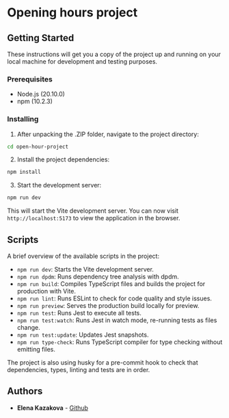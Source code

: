 # Opening hours project

## Getting Started

These instructions will get you a copy of the project up and running on your local machine for development and testing purposes.

### Prerequisites

- Node.js (20.10.0)
- npm (10.2.3)

### Installing

1. After unpacking the .ZIP folder, navigate to the project directory:

```bash
cd open-hour-project
```

2. Install the project dependencies:

```bash
npm install
```

3. Start the development server:

```bash
npm run dev
```

This will start the Vite development server. You can now visit `http://localhost:5173` to view the application in the browser.

## Scripts

A brief overview of the available scripts in the project:

- `npm run dev`: Starts the Vite development server.
- `npm run dpdm`: Runs dependency tree analysis with dpdm.
- `npm run build`: Compiles TypeScript files and builds the project for production with Vite.
- `npm run lint`: Runs ESLint to check for code quality and style issues.
- `npm run preview`: Serves the production build locally for preview.
- `npm run test`: Runs Jest to execute all tests.
- `npm run test:watch`: Runs Jest in watch mode, re-running tests as files change.
- `npm run test:update`: Updates Jest snapshots.
- `npm run type-check`: Runs TypeScript compiler for type checking without emitting files.

The project is also using husky for a pre-commit hook to check that dependencies, types, linting and tests are in order.

## Authors

- **Elena Kazakova** - [Github](https://github.com/jphawk)
